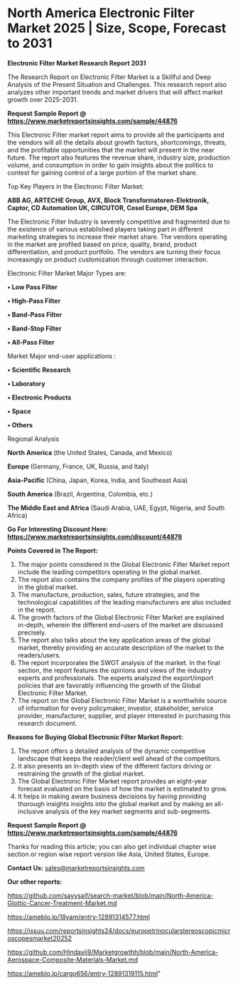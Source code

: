 # North America Electronic Filter Market 2025 | Size, Scope, Forecast to 2031

<strong>Electronic Filter Market Research Report 2031</strong>

The Research Report on Electronic Filter Market is a Skillful and Deep Analysis of the Present Situation and Challenges. This research report also analyzes other important trends and market drivers that will affect market growth over 2025-2031.

<strong>Request Sample Report @ <a href=https://www.marketreportsinsights.com/sample/44876>https://www.marketreportsinsights.com/sample/44876</a></strong>

This Electronic Filter market report aims to provide all the participants and the vendors will all the details about growth factors, shortcomings, threats, and the profitable opportunities that the market will present in the near future. The report also features the revenue share, industry size, production volume, and consumption in order to gain insights about the politics to contest for gaining control of a large portion of the market share.

Top Key Players in the Electronic Filter Market:

<strong>ABB AG, ARTECHE Group, AVX, Block Transformatoren-Elektronik, Captor, CD Automation UK, CIRCUTOR, Cosel Europe, DEM Spa</strong>

The Electronic Filter Industry is severely competitive and fragmented due to the existence of various established players taking part in different marketing strategies to increase their market share. The vendors operating in the market are profiled based on price, quality, brand, product differentiation, and product portfolio. The vendors are turning their focus increasingly on product customization through customer interaction.

Electronic Filter Market Major Types are:

<strong>•  Low Pass Filter

•  High-Pass Filter

•  Band-Pass Filter

•  Band-Stop Filter

•  All-Pass Filter</strong>

Market Major end-user applications :

<strong>•  Scientific Research

•  Laboratory

•  Electronic Products

•  Space

•  Others</strong>

Regional Analysis

</u><strong><b>North America</b></strong> (the United States, Canada, and Mexico)

<strong><b>Europe </b></strong>(Germany, France, UK, Russia, and Italy)

<strong><b>Asia-Pacific</b></strong> (China, Japan, Korea, India, and Southeast Asia)

<strong><b>South America</b></strong> (Brazil, Argentina, Colombia, etc.)

<strong><b>The Middle East and Africa</b></strong> (Saudi Arabia, UAE, Egypt, Nigeria, and South Africa)

<strong>Go For Interesting Discount Here: <a href=https://www.marketreportsinsights.com/discount/44876>https://www.marketreportsinsights.com/discount/44876</a></strong>

<strong>Points Covered in The Report:</strong>
<ol>
  <li>The major points considered in the Global Electronic Filter Market report include the leading competitors operating in the global market.</li>
  <li>The report also contains the company profiles of the players operating in the global market.</li>
  <li>The manufacture, production, sales, future strategies, and the technological capabilities of the leading manufacturers are also included in the report.</li>
  <li>The growth factors of the Global Electronic Filter Market are explained in-depth, wherein the different end-users of the market are discussed precisely.</li>
  <li>The report also talks about the key application areas of the global market, thereby providing an accurate description of the market to the readers/users.</li>
  <li>The report incorporates the SWOT analysis of the market. In the final section, the report features the opinions and views of the industry experts and professionals. The experts analyzed the export/import policies that are favorably influencing the growth of the Global Electronic Filter Market.</li>
  <li>The report on the Global Electronic Filter Market is a worthwhile source of information for every policymaker, investor, stakeholder, service provider, manufacturer, supplier, and player interested in purchasing this research document.</li>
</ol>
<strong>Reasons for Buying Global Electronic Filter Market Report:</strong>

<ol>
  <li>The report offers a detailed analysis of the dynamic competitive landscape that keeps the reader/client well ahead of the competitors.</li>
  <li>It also presents an in-depth view of the different factors driving or restraining the growth of the global market.</li>
  <li>The Global Electronic Filter Market report provides an eight-year forecast evaluated on the basis of how the market is estimated to grow.</li>
  <li>It helps in making aware business decisions by having providing thorough insights insights into the global market and by making an all-inclusive analysis of the key market segments and sub-segments.</li>
</ol>
<strong>Request Sample Report @ <a href=https://www.marketreportsinsights.com/sample/44876>https://www.marketreportsinsights.com/sample/44876</a></strong>


Thanks for reading this article; you can also get individual chapter wise section or region wise report version like Asia, United States, Europe.

<strong>Contact Us:</strong>
sales@marketreportsinsights.com

<strong>Our other reports:</strong>

<a href=https://github.com/sayysaif/search-market/blob/main/North-America-Glottic-Cancer-Treatment-Market.md>https://github.com/sayysaif/search-market/blob/main/North-America-Glottic-Cancer-Treatment-Market.md</a>

<a href=https://ameblo.jp/18yam/entry-12891314577.html>https://ameblo.jp/18yam/entry-12891314577.html</a>

<a href=https://issuu.com/reportsinsights24/docs/europetrinocularstereoscopicmicroscopesmarket20252>https://issuu.com/reportsinsights24/docs/europetrinocularstereoscopicmicroscopesmarket20252</a>

<a href=https://github.com/Hindavii9/Marketgrowthh/blob/main/North-America-Aerospace-Composite-Materials-Market.md>https://github.com/Hindavii9/Marketgrowthh/blob/main/North-America-Aerospace-Composite-Materials-Market.md</a>

<a href=https://ameblo.jp/cargo656/entry-12891319115.html>https://ameblo.jp/cargo656/entry-12891319115.html</a>"
